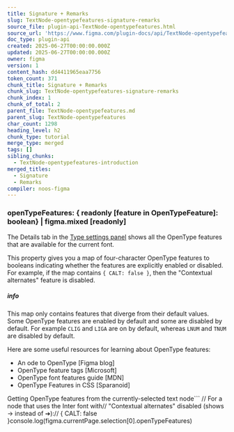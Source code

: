 ```yaml
---
title: Signature + Remarks
slug: TextNode-opentypefeatures-signature-remarks
source_file: plugin-api-TextNode-opentypefeatures.html
source_url: 'https://www.figma.com/plugin-docs/api/TextNode-opentypefeatures/'
doc_type: plugin-api
created: 2025-06-27T00:00:00.000Z
updated: 2025-06-27T00:00:00.000Z
owner: figma
version: 1
content_hash: dd4411965eaa7756
token_count: 371
chunk_title: Signature + Remarks
chunk_slug: TextNode-opentypefeatures-signature-remarks
chunk_index: 1
chunk_of_total: 2
parent_file: TextNode-opentypefeatures.md
parent_slug: TextNode-opentypefeatures
char_count: 1298
heading_level: h2
chunk_type: tutorial
merge_type: merged
tags: []
sibling_chunks:
  - TextNode-opentypefeatures-introduction
merged_titles:
  - Signature
  - Remarks
compiler: noos-figma
---
```


### openTypeFeatures: { readonly [feature in OpenTypeFeature]: boolean} | figma.mixed [readonly]

The Details tab in the [Type settings panel](https://help.figma.com/hc/en-us/articles/360039956634-Explore-text-properties#type-settings)
 shows all the OpenType features that are available for the current font.

This property gives you a map of four-character OpenType features to booleans indicating whether the features are explicitly enabled or disabled. For example, if the map contains `{ CALT: false }`, then the "Contextual alternates" feature is disabled.

##### info

This map only contains features that diverge from their default values. Some OpenType features are enabled by default and some are disabled by default. For example `CLIG` and `LIGA` are on by default, whereas `LNUM` and `TNUM` are disabled by default.

Here are some useful resources for learning about OpenType features:

- An ode to OpenType [Figma blog]
- OpenType feature tags [Microsoft]
- OpenType font features guide [MDN]
- OpenType Features in CSS [Sparanoid]

Getting OpenType features from the currently-selected text node```
// For a node that uses the Inter font with// "Contextual alternates" disabled (shows -> instead of ➔):// { CALT: false }console.log(figma.currentPage.selection[0].openTypeFeatures)
```
